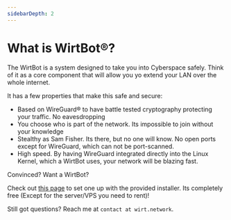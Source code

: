```yaml
---
sidebarDepth: 2
---
```



# What is WirtBot®?

The WirtBot is a system designed to take you into Cyberspace safely.
Think of it as a core component that will allow you yo extend your LAN over the whole internet.

It has a few properties that make this safe and secure:

- Based on WireGuard® to have battle tested cryptography protecting your traffic. No eavesdropping
- You choose who is part of the network. Its impossible to join without your knowledge
- Stealthy as Sam Fisher. Its there, but no one will know. No open ports except for WireGuard, which can not be port-scanned.
- High speed. By having WireGuard integrated directly into the Linux Kernel, which a WirtBot uses, your network will be blazing fast.

Convinced? Want a WirtBot?

Check out [this page](/documentation/setup) to set one up with the provided installer. Its completely free (Except for the server/VPS you need to rent)! 

Still got questions? Reach me at `contact at wirt.network`.
